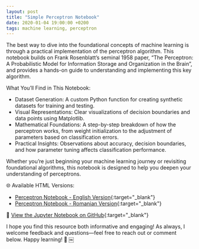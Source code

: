```yaml
---
layout: post
title: "Simple Perceptron Notebook"
date: 2020-01-04 19:00:00 +0200
tags: machine learning, perceptron
---
```

The best way to dive into the foundational concepts of machine learning is through a practical implementation of the perceptron algorithm. This notebook builds on Frank Rosenblatt’s seminal 1958 paper, “The Perceptron: A Probabilistic Model for Information Storage and Organization in the Brain”, and provides a hands-on guide to understanding and implementing this key algorithm.

What You’ll Find in This Notebook:
- Dataset Generation: A custom Python function for creating synthetic datasets for training and testing.
- Visual Representations: Clear visualizations of decision boundaries and data points using Matplotlib.
- Mathematical Foundations: A step-by-step breakdown of how the perceptron works, from weight initialization to the adjustment of parameters based on classification errors.
- Practical Insights: Observations about accuracy, decision boundaries, and how parameter tuning affects classification performance.

Whether you’re just beginning your machine learning journey or revisiting foundational algorithms, this notebook is designed to help you deepen your understanding of perceptrons.

🌐 Available HTML Versions:
- [Perceptron Notebook - English Version](http://mihainadas.github.io/notebooks/perceptron_en.html){:target="_blank"}
- [Perceptron Notebook - Romanian Version](http://mihainadas.github.io/notebooks/perceptron_ro.html){:target="_blank"}

📝 [View the Jupyter Notebook on GitHub](https://github.com/mihainadas/notebooks/blob/main/perceptron.ipynb){:target="_blank"}

I hope you find this resource both informative and engaging! As always, I welcome feedback and questions—feel free to reach out or comment below. Happy learning! 🚀 ￼